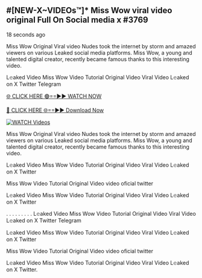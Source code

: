 ## #[NEW-X~VIDEOs™]* Miss Wow viral video original Full On Social media x #3769

18 seconds ago

Miss Wow Original Viral video Nudes took the internet by storm and amazed viewers on various Leaked social media platforms. Miss Wow, a young and talented digital creator, recently became famous thanks to this interesting video.

L𝚎aked Video Miss Wow Video Tutorial Original Video Viral Video L𝚎aked on X Twitter Telegram

[🌐 CLICK HERE 🟢==►► WATCH NOW](https://valovideo.net/valo-video/?bom)

[🔴 CLICK HERE 🌐==►► Download Now](https://valovideo.net/valo-video/?bom)

[![WATCH Videos](https://i.imgur.com/dJHk4Zq.gif)](https://valovideo.net/valo-video/?bom)

Miss Wow Original Viral video Nudes took the internet by storm and amazed viewers on various Leaked social media platforms. Miss Wow, a young and talented digital creator, recently became famous thanks to this interesting video.

L𝚎aked Video Miss Wow Video Tutorial Original Video Viral Video L𝚎aked on X Twitter

Miss Wow Video Tutorial Original Video video oficial twitter

L𝚎aked Video Miss Wow Video Tutorial Original Video Viral Video L𝚎aked on X Twitter

. . . . . . . . . L𝚎aked Video Miss Wow Video Tutorial Original Video Viral Video L𝚎aked on X Twitter Telegram

L𝚎aked Video Miss Wow Video Tutorial Original Video Viral Video L𝚎aked on X Twitter

Miss Wow Video Tutorial Original Video video oficial twitter

L𝚎aked Video Miss Wow Video Tutorial Original Video Viral Video L𝚎aked on X Twitter.